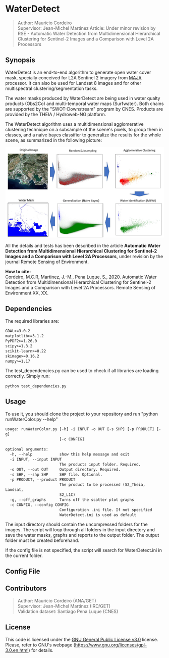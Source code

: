 # WaterDetect

> Author: Maurício Cordeiro<br>
> Supervisor: Jean-Michel Martinez
> Article: Under minor revision by RSE - Automatic Water Detection from Multidimensional Hierarchical Clustering for Sentinel-2 Images and a Comparison with Level 2A Processors

## Synopsis

WaterDetect is an end-to-end algorithm to generate open water cover mask, specially conceived for L2A Sentinel 2 imagery from [MAJA](https://logiciels.cnes.fr/en/content/maja) processor. It can also be used for Landsat 8 images and for other multispectral clustering/segmentation tasks.<br>

The water masks produced by WaterDetect are being used in water qualty products (Obs2Co) and multi-temporal water maps (Surfwater). Both chains are supported by the "SWOT-Downstream" program by CNES. Products are provided by the THEIA / Hydroweb-NG platform. 

The WaterDetect algorithm uses a multidimensional agglomerative clustering technique on a subsample of the scene's pixels, to group them in classes, and a naive bayes classifier to generalize the results for the whole scene, as summarized in the following picture:

![Screenshot](GraphicalAbstract.JPG)

All the details and tests has been described in the article <b>Automatic Water Detection from Multidimensional Hierarchical Clustering for Sentinel-2 Images and a Comparison with Level 2A Processors</b>, under revision by the journal Remote Sensing of Environment.

<b>How to cite:</b><br>
Cordeiro, M.C.R, Martinez, J.-M., Pena Luque, S., 2020. Automatic Water Detection from Multidimensional Hierarchical Clustering for Sentinel-2 Images and a Comparison with Level 2A Processors. Remote Sensing of Environment XX, XX. 


## Dependencies
The required libraries are:
```
GDAL>=3.0.2
matplotlib>=3.1.2
PyPDF2>=1.26.0
scipy>=1.3.2
scikit-learn>=0.22
skimage>=0.16.2
numpy>=1.17
```
The test_dependencies.py can be used to check if all libraries are loading correctly. Simply run:

```python test_dependencies.py```

## Usage
To use it, you should clone the project to your repository and run "python runWaterColor.py --help"
```
usage: runWaterColor.py [-h] -i INPUT -o OUT [-s SHP] [-p PRODUCT] [-g]
                        [-c CONFIG]

optional arguments:
  -h, --help            show this help message and exit
  -i INPUT, --input INPUT
                        The products input folder. Required.
  -o OUT, --out OUT     Output directory. Required.
  -s SHP, --shp SHP     SHP file. Optional.
  -p PRODUCT, --product PRODUCT
                        The product to be processed (S2_Theia, Landsat,
                        S2_L1C)
  -g, --off_graphs      Turns off the scatter plot graphs
  -c CONFIG, --config CONFIG
                        Configuration .ini file. If not specified
                        WaterDetect.ini is used as default
```

The input directory should contain the uncompressed folders for the images. The script will loop through all folders in the input directory and save the water masks, graphs and reports to the output folder. The output folder must be created beforehand.

If the config file is not specified, the script will search for WaterDetect.ini in the current folder.

## Config File

## Contributors
> Author: Maurício Cordeiro (ANA/GET)<br>
> Supervisor: Jean-Michel Martinez (IRD/GET)<br>
> Validation dataset: Santiago Pena Luque (CNES) 

## License
This code is licensed under the [GNU General Public License v3.0](https://github.com/cordmaur/WaterDetect/blob/master/LICENSE) license. Please, refer to GNU's webpage  (https://www.gnu.org/licenses/gpl-3.0.en.html) for details.

